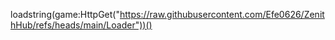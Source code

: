
loadstring(game:HttpGet("https://raw.githubusercontent.com/Efe0626/ZenithHub/refs/heads/main/Loader"))()
